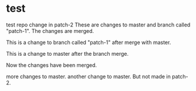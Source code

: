 # test
test repo
change in patch-2
These are changes to master and branch called "patch-1". The changes are merged.


This is a change to branch called "patch-1" after merge with master.

This is a change to master after the branch merge.

Now the changes have been merged.

more changes to master.
another change to master. But not made in patch-2.
